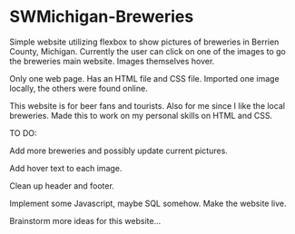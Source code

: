 # SWMichigan-Breweries
Simple website utilizing flexbox to show pictures of breweries in Berrien County, Michigan. Currently the user can click on one of the images to go the breweries main website. Images themselves hover.


Only one web page. Has an HTML file and CSS file. Imported one image locally, the others were found online.


This website is for beer fans and tourists. Also for me since I like the local breweries. Made this to work on my personal skills on HTML and CSS.


TO DO:


Add more breweries and possibly update current pictures.


Add hover text to each image.


Clean up header and footer.


Implement some Javascript, maybe SQL somehow. Make the website live.


Brainstorm more ideas for this website...
